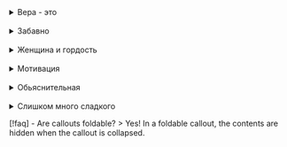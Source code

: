 <details><summary>Вера - это</summary>
возможна как правило лишь при изменении мыслительных тенденций, являющихся следствием гормональных или даже органических изменений в ЦНС, могущих происходить или с возрастом, или вследствие болезней или иных прямых воздействий</details>
<br>

<details><summary>Забавно</summary>
Все люди делятся на две категории. Одни ищут, чего бы пожрать, другие — чего бы такого пожрать, до сих пор нежратого.  
<br>
Родственники - это ничем не связанные посторонние лица, которые по традиции иногда собираются пересчитаться и хорошо покушать по поводу изменения их количества.  
<br>
Всякая работа легка человеку, который не должен ее делать. Закон Холта
</details>
<br>

<details><summary>Женщина и гордость</summary>
Женщина не в состоянии переступить через свою гордость, чтобы проявить инициативу в период ухаживания, но не видит ничего зазорного в том, чтобы её инициатива хлестала через край, когда мужчина уже полностью ей принадлежит.
(Сергей Стиллавин)</details>
<br>

<details><summary>Мотивация</summary>
Жертвовать снов во имя чего бы то ни было - глупейшая затея.  
<br><br>
Успех — прожорливый зверёк. Сколько сил и часов ему не скорми - все будет мало.  
<br><br>
Польза планирования не в том чтобы переделать миллион дел, а в том чтобы не потерять себя.  
<br><br>
Самые успешные и счастливые люди всегда при деле, но никуда не спешат.  
<br><br>
Утро - это маленький уик-энд (если вставать в 6-7)  
<br><br>
Жизнь - это серия экспериментов.  
<br><br>
Покрастрнация - здоровая реакция мозга.  
<br><br>
Мотивация обычно возникает не до, а ао время действия.  
<br><br>
Разница между победителями и лузерами - в реакции на провал.  
<br><br>
Хочешь быть умным — научись разумно спрашивать, внимательно слушать, спокойно отвечать, и умолкать когда нечего больше сказать  
<br><br>
Никакое количество вины не сможет изменить прошлое, никакое количество тревоги не сможет изменить будущее»
</details>
<br>

<details><summary>Обьяснительная</summary>
Я опоздал на службу. Причины этого поступка весьма загадочны и коренятся главным образом в области иррационального, поэтому я не в силах дать случившемуся хоть сколько-нибудь приемлемого объяснения. Как человек тонкой душевной организации, не могу не чувствовать всю глубину моего падения, однако, та же причина впредь едва ли позволит мне даже помыслить о подобном рецидиве.</details>
<br>

<details><summary>Слишком много сладкого</summary>
Давненько не слыхивали мы откровений родителей. А давайте мы расскажем, как прививали ребёнку неприязнь к видеоиграм.
<p>В 3,5 года мы начали при нём много говорить о пользе видеоигр для развития быстроты реакции, мелкой моторики, пространственного воображения и прочих непонятных ему слов.
<p>В 4,5 года купили приставку и много игр, чтобы вырабатывать у ребёнка неприязнь к играм вообще, а не только к определённой. Сначала просто обязывали играть по 45 минут в день (ребёнок за такое время успевает сильно устать), потом — проходить уровни за определённое время, иначе — в угол. Время выбирали такое, чтобы с большой вероятностью он не успел.
<p>Сейчас ребёнку десять, и от игр его воротит не меньше, чем других детей от пианино. Своего мы добились.
</details>


[!faq] - Are callouts foldable? > Yes! In a foldable callout, the contents are hidden when the callout is collapsed.

